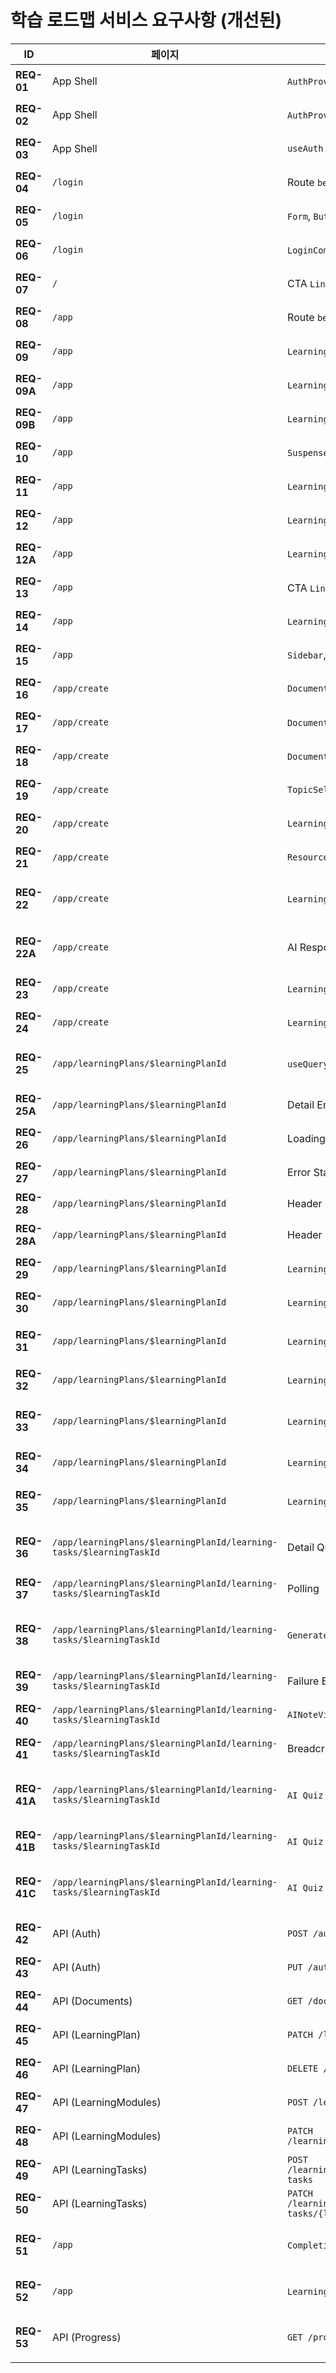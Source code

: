 # 학습 로드맵 서비스 요구사항 (개선된)

| ID          | 페이지                                                              | 컴포넌트 / 기능                                                                                                 | EARS 요구사항 (요약)                                                                                                                                                                                                  | 관련 API / 데이터                                                                                   |
| ----------- | ------------------------------------------------------------------- | --------------------------------------------------------------------------------------------------------------- | --------------------------------------------------------------------------------------------------------------------------------------------------------------------------------------------------------------------- | --------------------------------------------------------------------------------------------------- |
| **REQ-01**  | App Shell                                                           | `AuthProvider`, `api.auth.me`                                                                                   | [애플리케이션이 초기화될 때], 시스템은 세션 쿠키로 `/auth/me`를 호출하고 응답 사용자를 AuthContext에 저장해야 한다.                                                                                                   | `GET /auth/me` Response: `UserResponse`                                                             |
| **REQ-02**  | App Shell                                                           | `AuthProvider` Loading UI                                                                                       | [인증 상태를 복원하는 동안], 시스템은 전체 화면 "Loading..." 표시로 사용자 입력을 차단해야 한다.                                                                                                                      | `AuthState.isLoading`                                                                               |
| **REQ-03**  | App Shell                                                           | `useAuth.logout`                                                                                                | [사용자가 로그아웃을 요청할 때], 시스템은 `/auth/logout`을 호출하고 AuthContext를 초기 상태로 재설정해야 한다.                                                                                                        | `POST /auth/logout`                                                                                 |
| **REQ-04**  | `/login`                                                            | Route `beforeLoad`                                                                                              | [사용자가 인증된 상태로 로그인 페이지를 방문할 때], 시스템은 `search.redirect` 경로로 즉시 리다이렉트해야 한다.                                                                                                       | TanStack Router `context.auth`                                                                      |
| **REQ-05**  | `/login`                                                            | `Form`, `Button`, `FormTextField`                                                                               | [사용자가 유효한 이메일과 비밀번호로 로그인 폼을 제출할 때], 시스템은 `/auth/login`을 호출하고 성공 시 `search.redirect` 경로로 이동해야 한다.                                                                        | `POST /auth/login` Response: `SessionResponse`                                                      |
| **REQ-06**  | `/login`                                                            | `LoginComponent` Error Text                                                                                     | [로그인 시도가 실패하면], 시스템은 "로그인에 실패했습니다." 메시지를 표시하고 제출 버튼을 재활성화해야 한다.                                                                                                          | Local state `error`                                                                                 |
| **REQ-07**  | `/`                                                                 | CTA `Link`                                                                                                      | [사용자가 "시작하기" 버튼을 클릭할 때], 시스템은 클라이언트 라우팅으로 `/login` 페이지로 이동해야 한다.                                                                                                               | `createLink` navigation                                                                             |
| **REQ-08**  | `/app`                                                              | Route `beforeLoad`                                                                                              | [인증되지 않은 사용자가 `/app`을 요청할 때], 시스템은 `/login`으로 리다이렉트하고 현재 URL을 `redirect` 파라미터로 전달해야 한다.                                                                                     | TanStack Router guard                                                                               |
| **REQ-09**  | `/app`                                                              | `LearningPlanList` Query                                                                                        | [대시보드가 마운트될 때], 시스템은 `/learningPlans`를 요청해 TanStack Query 캐시에 저장해야 한다.                                                                                                                     | `GET /learningPlans` Query params                                                                   |
| **REQ-09A** | `/app`                                                              | `LearningPlanList` Progress Metric                                                                              | [로드맵 목록 API를 호출할 때], 시스템은 각 아이템에 완료된 하위 목표 비율을 정수 `learningModuleCompletionPercent`로 포함해야 한다.                                                                                   | `GET /learningPlans` Response: `learningModuleCompletionPercent (0-100)`                            |
| **REQ-09B** | `/app`                                                              | `LearningPlanList` Emoji Field                                                                                  | [로드맵 목록 API를 호출할 때], 시스템은 각 아이템에 단일 이모지 문자열 `emoji`를 포함해 개인화된 시각적 식별자를 제공해야 한다.                                                                                       | `GET /learningPlans` Response: `emoji`                                                              |
| **REQ-10**  | `/app`                                                              | `Suspense`, `LoadingSpinner`                                                                                    | [로드맵 데이터를 불러오는 동안], 시스템은 로딩 스피너와 안내 문구를 표시해야 한다.                                                                                                                                    | React Suspense fallback                                                                             |
| **REQ-11**  | `/app`                                                              | `LearningPlanList` Empty State                                                                                  | [로드맵 목록이 비어 있을 때], 시스템은 비어 있음 메시지와 `/app/create` 링크를 보여줘야 한다.                                                                                                                         | Query result `items.length === 0`                                                                   |
| **REQ-12**  | `/app`                                                              | `LearningPlanCard` Grid                                                                                         | [로드맵 데이터가 존재할 때], 시스템은 각 아이템을 `LearningPlanCard`로 렌더링하고 학습 주제·수준·주당 시간을 표시해야 한다.                                                                                           | LearningPlan DTO (`learningTopic`, `userLevel`, `weeklyHours`)                                      |
| **REQ-12A** | `/app`                                                              | `LearningPlanCard` Emoji Badge                                                                                  | [로드맵 카드를 렌더링할 때], 시스템은 제목 또는 썸네일 영역에 `emoji` 값을 함께 노출하고 값이 없으면 기본 아이콘으로 대체해야 한다.                                                                                   | LearningPlan DTO (`emoji`)                                                                          |
| **REQ-13**  | `/app`                                                              | CTA `Link` "새 로드맵"                                                                                          | [사용자가 "새 로드맵" 버튼을 클릭할 때], 시스템은 `/app/create` 라우트로 이동해야 한다.                                                                                                                               | Link component                                                                                      |
| **REQ-14**  | `/app`                                                              | `LearningPlanCard` Navigation                                                                                   | [사용자가 로드맵 카드를 선택할 때], 시스템은 `/app/learningPlans/{learningPlanId}` 상세 페이지로 이동해야 한다.                                                                                                       | `href` derived from `learningPlan.id`                                                               |
| **REQ-15**  | `/app`                                                              | `Sidebar`, `DialogTrigger`                                                                                      | [모바일 화면에서 햄버거 버튼을 누를 때], 시스템은 사이드바 내비게이션을 슬라이드 패널로 표시하고 닫기 시 이전 뷰로 복귀해야 한다.                                                                                     | `DialogOverlay` state                                                                               |
| **REQ-16**  | `/app/create`                                                       | `DocumentUploadStep`                                                                                            | [사용자가 PDF를 업로드할 때], 시스템은 `/documents/upload`를 호출하고 성공한 문서를 리스트로 보여줘야 한다.                                                                                                           | `POST /documents/upload` Response: `DocumentItem`                                                   |
| **REQ-17**  | `/app/create`                                                       | `DocumentUploadStep` Validation                                                                                 | [업로드 파일이 PDF가 아니거나 10MB를 초과하면], 시스템은 업로드를 중단하고 경고 메시지를 제공해야 한다.                                                                                                               | Client validation & server errors                                                                   |
| **REQ-18**  | `/app/create`                                                       | `DocumentUploadStep` Skip                                                                                       | [사용자가 "건너뛰기"를 선택할 때], 시스템은 문서 ID 없이 `TopicSelection` 단계로 진행해야 한다.                                                                                                                       | `useFunnel` context                                                                                 |
| **REQ-19**  | `/app/create`                                                       | `TopicSelectionStep`                                                                                            | [사용자가 학습 주제·수준·기간을 설정하고 "다음"을 누를 때], 시스템은 해당 데이터를 펀넬 컨텍스트에 저장하고 `LearningStyle` 단계로 이동해야 한다.                                                                     | Funnel context                                                                                      |
| **REQ-20**  | `/app/create`                                                       | `LearningStyleStep`                                                                                             | [사용자가 학습 스타일 카드를 선택하고 "다음"을 누를 때], 시스템은 선택값을 저장하고 `ResourceTypes` 단계로 진행해야 한다.                                                                                             | Funnel context                                                                                      |
| **REQ-21**  | `/app/create`                                                       | `ResourceTypesStep`                                                                                             | [사용자가 선호 자료를 선택하고 "다음"을 누를 때], 시스템은 선택값을 저장하고 `LearningModules` 단계로 이동해야 한다.                                                                                                  | Funnel context                                                                                      |
| **REQ-22**  | `/app/create`                                                       | `LearningModulesStep` Submit                                                                                    | [사용자가 주요 목표를 입력하고 "완료"를 누를 때], 시스템은 데이터를 `transformFunnelDataToApiFormat`으로 변환해 `/ai/learningPlans/generate`를 호출해야 한다.                                                         | `POST /ai/learningPlans/generate` Body: `ApiLearningPlanData`                                       |
| **REQ-22A** | `/app/create`                                                       | AI Response Emoji                                                                                               | [AI 로드맵 생성을 요청할 때], 시스템은 AI가 반환한 로드맵 데이터에 단일 이모지 문자열을 포함하도록 프롬프트를 구성하고, 누락된 경우 서버 기본값으로 보완해야 한다.                                                    | `POST /ai/learningPlans/generate` Response: `emoji`                                                 |
| **REQ-23**  | `/app/create`                                                       | `LearningModulesStep` Error Alert                                                                               | [AI 로드맵 생성이 실패하면], 시스템은 오류 메시지를 경고 영역에 표시하고 제출 버튼을 복구해야 한다.                                                                                                                   | Mutation error                                                                                      |
| **REQ-24**  | `/app/create`                                                       | `LearningPlanFunnel` Completion                                                                                 | [AI 로드맵 생성이 성공하면], 시스템은 `/app`으로 리다이렉트하고 목록을 최신 상태로 보여주기 위해 캐시를 무효화해야 한다.                                                                                              | Navigation & Query invalidation                                                                     |
| **REQ-25**  | `/app/learningPlans/$learningPlanId`                                | `useQuery` Detail Fetch                                                                                         | [사용자가 로드맵 상세 경로에 접근할 때], 시스템은 `/learningPlans/{learningPlanId}`를 호출해 목표·세부 목표 데이터를 수신해야 한다.                                                                                   | `GET /learningPlans/{learningPlanId}`                                                               |
| **REQ-25A** | `/app/learningPlans/$learningPlanId`                                | Detail Emoji Field                                                                                              | [로드맵 상세 API를 호출할 때], 시스템은 상단 메타데이터에 사용할 단일 이모지 문자열 `emoji`를 포함해야 한다.                                                                                                          | `GET /learningPlans/{learningPlanId}` Response: `emoji`                                             |
| **REQ-26**  | `/app/learningPlans/$learningPlanId`                                | Loading Skeleton                                                                                                | [로드맵 상세 데이터를 불러오는 동안], 시스템은 로딩 스피너와 안내 문구를 표시해야 한다.                                                                                                                               | Query state `isLoading`                                                                             |
| **REQ-27**  | `/app/learningPlans/$learningPlanId`                                | Error State                                                                                                     | [로드맵 조회가 실패하면], 시스템은 오류 메시지와 `/app`으로 돌아가는 링크를 제공해야 한다.                                                                                                                            | Query state `isError`                                                                               |
| **REQ-28**  | `/app/learningPlans/$learningPlanId`                                | Header `Link`                                                                                                   | [사용자가 "뒤로가기" 링크를 클릭할 때], 시스템은 `/app`으로 이동해야 한다.                                                                                                                                            | Link navigation                                                                                     |
| **REQ-28A** | `/app/learningPlans/$learningPlanId`                                | Header Emoji Display                                                                                            | [로드맵 상세 헤더를 렌더링할 때], 시스템은 제목 근처에 `emoji` 값을 표시하고 값이 없으면 기본 아이콘으로 대체해야 한다.                                                                                               | LearningPlan detail data (`emoji`)                                                                  |
| **REQ-29**  | `/app/learningPlans/$learningPlanId`                                | `LearningPlanInfo` Dialog                                                                                       | [사용자가 "문서" 버튼을 선택할 때], 시스템은 연관 문서 목록을 사이드 패널로 표시해야 한다.                                                                                                                            | Detail response `documents[]`                                                                       |
| **REQ-30**  | `/app/learningPlans/$learningPlanId`                                | `LearningModuleList` Summary                                                                                    | [로드맵에 목표가 있을 때], 시스템은 목표 개수와 각 `LearningModuleItem`을 목록으로 렌더링해야 한다.                                                                                                                   | `learningModules` array                                                                             |
| **REQ-31**  | `/app/learningPlans/$learningPlanId`                                | `LearningModuleItem` Expansion                                                                                  | [사용자가 "세부 목표 보기/접기"를 누를 때], 시스템은 `/learningPlans/{learningPlanId}/learningModules/{learningModuleId}` 업데이트를 호출해 `isExpanded` 값을 토글해야 한다.                                          | `PUT /learningPlans/{learningPlanId}/learningModules/{learningModuleId}`                            |
| **REQ-32**  | `/app/learningPlans/$learningPlanId`                                | `LearningModuleItem` Progress Bar                                                                               | [세부 목표가 있을 때], 시스템은 완료 개수를 계산해 퍼센트 진행률과 막대를 표시해야 한다.                                                                                                                              | Derived from `learningModule.learningTasks`                                                         |
| **REQ-33**  | `/app/learningPlans/$learningPlanId`                                | `LearningModuleItem` Complete Toggle                                                                            | [사용자가 세부 목표 완료 토글을 누를 때], 시스템은 `/learningPlans/{learningPlanId}/learning-tasks/{learningTaskId}`에 `isCompleted`를 전송하고 낙관적으로 UI를 업데이트해야 한다.                                    | `PUT /learningPlans/{learningPlanId}/learning-tasks/{learningTaskId}`                               |
| **REQ-34**  | `/app/learningPlans/$learningPlanId`                                | `LearningTaskItem` DueDate Menu                                                                                 | [사용자가 마감일을 저장하거나 제거할 때], 시스템은 동일 엔드포인트에 `dueDate` 값을 전송하고 처리 후 로드맵 데이터를 재검증해야 한다.                                                                                 | `PUT /learningPlans/{learningPlanId}/learning-tasks/{learningTaskId}`                               |
| **REQ-35**  | `/app/learningPlans/$learningPlanId`                                | `LearningTaskItem` Navigation                                                                                   | [사용자가 세부 목표 컨테이너를 클릭할 때], 시스템은 `/app/learningPlans/{learningPlanId}/learning-tasks/{learningTaskId}` 상세 페이지로 이동해야 한다.                                                                | Route params                                                                                        |
| **REQ-36**  | `/app/learningPlans/$learningPlanId/learning-tasks/$learningTaskId` | Detail Query                                                                                                    | [세부 목표 상세 페이지가 로드될 때], 시스템은 `/learningPlans/{learningPlanId}/learning-tasks/{learningTaskId}`를 호출해 최신 상태를 가져와야 한다.                                                                   | `GET /learningPlans/{learningPlanId}/learning-tasks/{learningTaskId}`                               |
| **REQ-37**  | `/app/learningPlans/$learningPlanId/learning-tasks/$learningTaskId` | Polling                                                                                                         | [AI 노트 상태가 `processing`일 때], 시스템은 4초 간격으로 세부 목표 상세 데이터를 재요청해야 한다.                                                                                                                    | TanStack Query `refetchInterval`                                                                    |
| **REQ-38**  | `/app/learningPlans/$learningPlanId/learning-tasks/$learningTaskId` | `Generate Note` Button                                                                                          | [사용자가 AI 노트 생성을 요청할 때], 시스템은 `/ai/learningPlans/{learningPlanId}/learning-tasks/{learningTaskId}/notes`를 호출하고 상태를 `processing`으로 표시해야 한다.                                            | `POST /ai/learningPlans/{learningPlanId}/learning-tasks/{learningTaskId}/notes`                     |
| **REQ-39**  | `/app/learningPlans/$learningPlanId/learning-tasks/$learningTaskId` | Failure Banner                                                                                                  | [AI 노트 생성이 실패하면], 시스템은 응답 오류 메시지를 경고 배너로 표시하고 상태를 `failed`로 유지해야 한다.                                                                                                          | Response fields `errorMessage`, `status`                                                            |
| **REQ-40**  | `/app/learningPlans/$learningPlanId/learning-tasks/$learningTaskId` | `AINoteViewer`                                                                                                  | [AI 노트가 `ready` 상태일 때], 시스템은 Markdown을 HTML로 변환해 읽기 전용 에디터에 표시해야 한다.                                                                                                                    | `aiNoteMarkdown`                                                                                    |
| **REQ-41**  | `/app/learningPlans/$learningPlanId/learning-tasks/$learningTaskId` | Breadcrumb `Link`                                                                                               | [사용자가 "로드맵 상세로 돌아가기"를 클릭할 때], 시스템은 `/app/learningPlans/{learningPlanId}`로 이동해야 한다.                                                                                                      | Link navigation                                                                                     |
| **REQ-41A** | `/app/learningPlans/$learningPlanId/learning-tasks/$learningTaskId` | `AI Quiz` Generate Button                                                                                       | [사용자가 "AI 퀴즈 생성" 버튼을 클릭할 때], 시스템은 `/ai/learningPlans/{learningPlanId}/learning-tasks/{learningTaskId}/quizzes` API를 호출하고 상태가 `processing`인 동안 버튼을 비활성화해야 한다.                 | `POST /ai/learningPlans/{learningPlanId}/learning-tasks/{learningTaskId}/quizzes`                   |
| **REQ-41B** | `/app/learningPlans/$learningPlanId/learning-tasks/$learningTaskId` | `AI Quiz` Question List                                                                                         | [AI 퀴즈 상태가 `ready`일 때], 시스템은 응답에 포함된 4~20개의 객관식 문항과 각 보기 4개를 렌더링해야 한다.                                                                                                           | `LearningTaskDetail.aiQuiz.questions`                                                               |
| **REQ-41C** | `/app/learningPlans/$learningPlanId/learning-tasks/$learningTaskId` | `AI Quiz` Submission                                                                                            | [사용자가 모든 문항에 답변하고 "결과 제출"을 누를 때], 시스템은 `/learningPlans/{learningPlanId}/learning-tasks/{learningTaskId}/quizzes/{quizId}/submissions` API를 호출하고 응답의 정답·해설을 하이라이트해야 한다. | `POST /learningPlans/{learningPlanId}/learning-tasks/{learningTaskId}/quizzes/{quizId}/submissions` |
| **REQ-42**  | API (Auth)                                                          | `POST /auth/signup`                                                                                             | [사용자가 이메일·비밀번호·이름으로 회원가입을 요청할 때], 시스템은 중복 이메일을 차단하고 사용자·계정·세션을 생성한 뒤 세션 쿠키를 설정해야 한다.                                                                     | Request: `EmailSignupRequest`, Response: `SessionResponse`                                          |
| **REQ-43**  | API (Auth)                                                          | `PUT /auth/change-password`                                                                                     | [인증된 사용자가 현재·새 비밀번호를 제출할 때], 시스템은 현재 비밀번호를 검증하고 저장된 해시를 교체해야 한다.                                                                                                        | Request: `ChangePasswordRequest`                                                                    |
| **REQ-44**  | API (Documents)                                                     | `GET /documents/{publicId}`                                                                                     | [인증된 사용자가 문서 상세를 요청할 때], 시스템은 소유권을 확인하고 문서 메타데이터를 반환해야 한다.                                                                                                                  | Response: `DocumentItem`                                                                            |
| **REQ-45**  | API (LearningPlan)                                                  | `PATCH /learningPlans/{id}/status`                                                                              | [사용자가 로드맵 상태 변경을 요청할 때], 시스템은 현재 상태와 다를 경우에만 상태를 갱신하고 변경 시각을 반환해야 한다.                                                                                                | Request: `{ status }`, Response: status payload                                                     |
| **REQ-46**  | API (LearningPlan)                                                  | `DELETE /learningPlans/{id}`                                                                                    | [사용자가 로드맵 삭제를 요청할 때], 시스템은 소유권을 검증하고 목표·세부 목표를 포함해 데이터를 삭제해야 한다.                                                                                                        | Response: `{ deletedId }`                                                                           |
| **REQ-47**  | API (LearningModules)                                               | `POST /learningPlans/{learningPlanId}/learningModules`                                                          | [사용자가 목표 생성을 요청할 때], 시스템은 다음 순서를 계산해 목표를 추가하고 생성 정보를 반환해야 한다.                                                                                                              | Response: `LearningModuleCreateResponse`                                                            |
| **REQ-48**  | API (LearningModules)                                               | `PATCH /learningPlans/{learningPlanId}/learningModules/{learningModuleId}/order`                                | [사용자가 목표 순서 변경을 요청할 때], 시스템은 동일 로드맵 내 다른 목표의 순서를 재배치해야 한다.                                                                                                                    | Request: `{ newOrder }`, Response: order payload                                                    |
| **REQ-49**  | API (LearningTasks)                                                 | `POST /learningPlans/{learningPlanId}/learningModules/{learningModuleId}/learning-tasks`                        | [사용자가 세부 목표 생성을 요청할 때], 시스템은 기본 상태를 설정하고 생성된 세부 목표의 공개 ID를 반환해야 한다.                                                                                                      | Response: `LearningTaskCreateResponse`                                                              |
| **REQ-50**  | API (LearningTasks)                                                 | `PATCH /learningPlans/{learningPlanId}/learningModules/{learningModuleId}/learning-tasks/{learningTaskId}/move` | [사용자가 세부 목표 이동을 요청할 때], 시스템은 현재·대상 목표의 순서를 정리하고 새 위치 정보를 반환해야 한다.                                                                                                        | Request: `{ newLearningModuleId, newOrder? }`, Response: move payload                               |
| **REQ-51**  | `/app`                                                              | `CompletionCalendarSection`, `LearningModuleActivityList`                                                       | [인증된 사용자가 `/app` 대시보드를 열 때], 시스템은 날짜 선택이 가능한 캘린더를 표시하고 선택한 날짜의 마감 예정·완료된 세부 목표를 유형 배지와 함께 카드 리스트로 보여줘야 한다.                                     | `GET /progress/daily` Response: `LearningModuleActivityDay[]`                                       |
| **REQ-52**  | `/app`                                                              | `LearningModuleActivityCard` Navigation                                                                         | [사용자가 날짜별 활동 카드 항목을 클릭할 때], 시스템은 `/app/learningPlans/{learningPlanId}/learning-tasks/{learningTaskId}` 상세 페이지로 이동해야 한다.                                                             | TanStack Router `createLink`                                                                        |
| **REQ-53**  | API (Progress)                                                      | `GET /progress/daily`                                                                                           | [클라이언트가 날짜별 목표 활동을 요청할 때], 시스템은 인증 사용자의 세부 목표 중 완료 일자 또는 마감일이 조회 범위에 포함된 항목을 날짜별로 그룹화해 반환해야 한다.                                                   | Response: `LearningModuleActivityDay[]`                                                             |
